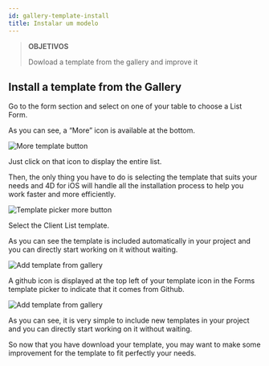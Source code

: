 ```yaml
---
id: gallery-template-install
title: Instalar um modelo
---
```


> **OBJETIVOS**
> 
> Dowload a template from the gallery and improve it

## Install a template from the Gallery

Go to the form section and select on one of your table to choose a List Form.

As you can see, a “More” icon is available at the bottom.

![More template button](assets/en/project-editor/Forms-more-button.png)

Just click on that icon to display the entire list.

Then, the only thing you have to do is selecting the template that suits your needs and 4D for iOS will handle all the installation process to help you work faster and more efficiently.

![Template picker more button](assets/en/project-editor/Forms-template-gallery.png)

Select the Client List template.

As you can see the template is included automatically in your project and you can directly start working on it without waiting.

![Add template from gallery](assets/en/gallery/use-template.png)

A github icon is displayed at the top left of your template icon in the Forms template picker to indicate that it comes from Github.

![Add template from gallery](assets/en/gallery/indicator-template-github.png)

As you can see, it is very simple to include new templates in your project and you can directly start working on it without waiting.

So now that you have download your template, you may want to make some improvement for the template to fit perfectly your needs.





